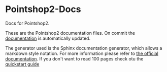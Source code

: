 Pointshop2-Docs
===============

Docs for Pointshop2.

These are the Pointshop2 documentation files. On commit the [documentation](http://pointshop2.kamshak.com) is automatically updated.

The generator used is the Sphinx documentation generator, which allows a markdown style notation.
For more information please refer to [the official documentation](http://sphinx-doc.org/). If you don't want to read 100 pages check otu the [quickstart guide](http://matplotlib.org/sampledoc/cheatsheet.html)
